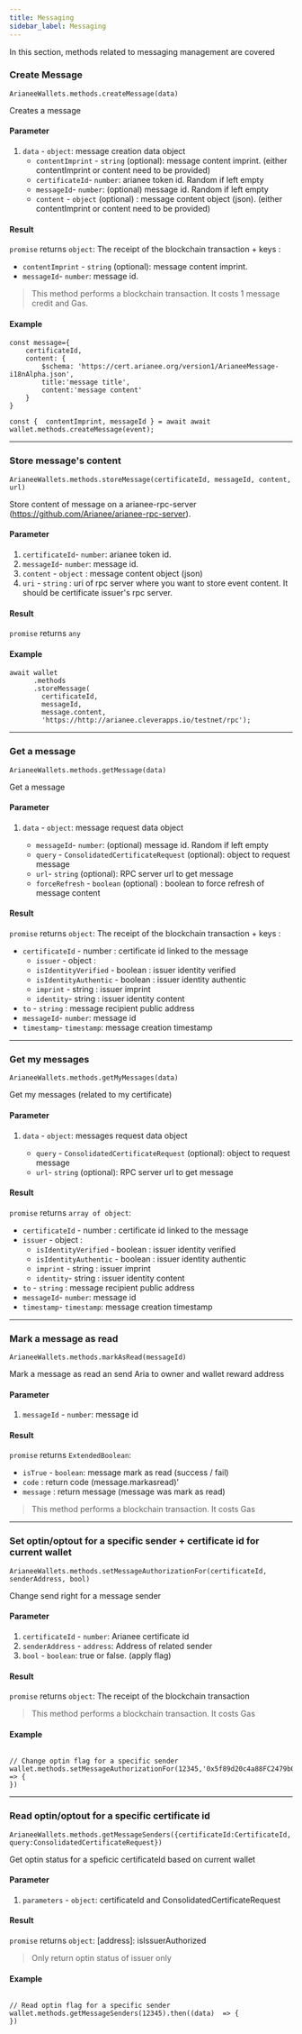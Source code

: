 ```yaml
---
title: Messaging
sidebar_label: Messaging
---
```



In this section, methods related to messaging management are covered


### Create Message


```
ArianeeWallets.methods.createMessage(data)
```

Creates a message

#### Parameter
1. `data` - `object`:  message creation data object
     - `contentImprint` - `string` (optional): message content imprint. (either contentImprint or content need to be provided)
     - `certificateId`- `number`: arianee token id. Random if left empty
     - `messageId`- `number`: (optional) message id. Random if left empty
     - `content` - `object` (optional) : message content object (json). (either contentImprint or content need to be provided)


#### Result
`promise` returns `object`: The receipt of the blockchain transaction + keys : 
- `contentImprint` - `string` (optional): message content imprint.
- `messageId`- `number`: message id.


> This method performs a blockchain transaction. It costs 1 message credit and Gas.



#### Example
```
const message={
    certificateId,
    content: {
        $schema: 'https://cert.arianee.org/version1/ArianeeMessage-i18nAlpha.json',
        title:'message title',
        content:'message content'
    }
}

const {  contentImprint, messageId } = await await wallet.methods.createMessage(event);
```
***

### Store message's content 


```
ArianeeWallets.methods.storeMessage(certificateId, messageId, content, url)
```

Store content of message on a arianee-rpc-server (https://github.com/Arianee/arianee-rpc-server).

#### Parameter
1. `certificateId`- `number`: arianee token id.
2. `messageId`- `number`: message id.
3. `content` - `object` : message content object (json)
4. `uri` - `string` : uri of rpc server where you want to store event content. It should be certificate issuer's rpc server.

#### Result
`promise` returns `any`


#### Example
```
await wallet
      .methods
      .storeMessage(
        certificateId, 
        messageId,
        message.content,
        'https://http://arianee.cleverapps.io/testnet/rpc');

```
***


### Get a message


```
ArianeeWallets.methods.getMessage(data)
```

Get a message

#### Parameter
1. `data` - `object`:  message request data object

     - `messageId`- `number`: (optional) message id. Random if left empty
     - `query` - `ConsolidatedCertificateRequest` (optional): object to request message
     - `url`- `string` (optional): RPC server url to get message
     - `forceRefresh` - `boolean` (optional) : boolean to force refresh of message content


#### Result
`promise` returns `object`: The receipt of the blockchain transaction + keys : 
- `certificateId` - number : certificate id linked to the message
    - `issuer` - object :
    - `isIdentityVerified` - boolean : issuer identity verified
    - `isIdentityAuthentic` - boolean : issuer identity authentic
    - `imprint` - string : issuer imprint
    - `identity`- string : issuer identity content
- `to` - `string` : message recipient public address
- `messageId`- `number`: message id
- `timestamp`- `timestamp`: message creation timestamp      

***


### Get my messages


```
ArianeeWallets.methods.getMyMessages(data)
```

Get my messages (related to my certificate)

#### Parameter
1. `data` - `object`:  messages request data object

     - `query` - `ConsolidatedCertificateRequest` (optional): object to request message
     - `url`- `string` (optional): RPC server url to get message


#### Result
`promise` returns `array of object`: 
- `certificateId` - number : certificate id linked to the message
- `issuer` - object :
    - `isIdentityVerified` - boolean : issuer identity verified
    - `isIdentityAuthentic` - boolean : issuer identity authentic
    - `imprint` - string : issuer imprint
    - `identity`- string : issuer identity content
- `to` - `string` : message recipient public address
- `messageId`- `number`: message id
- `timestamp`- `timestamp`: message creation timestamp      

***


### Mark a message as read


```
ArianeeWallets.methods.markAsRead(messageId)
```

Mark a message as read an send Aria to owner and wallet reward address 

#### Parameter
1. `messageId` - `number`:   message id




#### Result
`promise` returns `ExtendedBoolean`: 
- `isTrue` - `boolean`: message mark as read (success / fail)
- `code` : return code (message.markasread)'
- `message` : return message (message was mark as read)



> This method performs a blockchain transaction. It costs Gas

***


### Set optin/optout for a specific sender + certificate id for current wallet


```
ArianeeWallets.methods.setMessageAuthorizationFor(certificateId, senderAddress, bool)
```

Change send right for a message sender 

#### Parameter
1. `certificateId` - `number`:  Arianee certificate id
2. `senderAddress` - `address`:  Address of related sender
3. `bool` - `boolean`:  true or false. (apply flag)



#### Result
`promise` returns `object`: The receipt of the blockchain transaction 

> This method performs a blockchain transaction. It costs Gas


#### Example
```

// Change optin flag for a specific sender 
wallet.methods.setMessageAuthorizationFor(12345,'0x5f89d20c4a88FC2479b08522d5adD0b605001E3e',false).then((data)  => {
})
```
***


### Read optin/optout for a specific certificate id 


```
ArianeeWallets.methods.getMessageSenders({certificateId:CertificateId, query:ConsolidatedCertificateRequest})
```

Get optin status for a speficic certificateId based on current wallet

#### Parameter
1. `parameters` - `object`:  certificateId and ConsolidatedCertificateRequest



#### Result
`promise` returns `object`: [address]: isIssuerAuthorized


> Only return optin status of issuer only

#### Example
```

// Read optin flag for a specific sender
wallet.methods.getMessageSenders(12345).then((data)  => {
})

```

